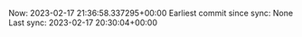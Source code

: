 Now: 2023-02-17 21:36:58.337295+00:00 Earliest commit since sync: None Last sync: 2023-02-17 20:30:04+00:00
